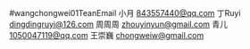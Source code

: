 #wangchongwei01TeanEmail
小月 843557440@qq.com
丁Ruyi dingdingruyi@126.com
周周周 zhouyinyun@gmail.com
青儿 1050047119@qq.com
王崇巍 chongweiw@gmail.com